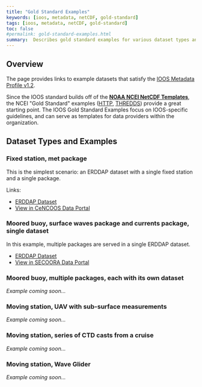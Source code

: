 ```yaml
---
title: "Gold Standard Examples"
keywords: [ioos, metadata, netCDF, gold-standard]
tags: [ioos, metadata, netCDF, gold-standard]
toc: false
#permalink: gold-standard-examples.html
summary:  Describes gold standard examples for various dataset types and scenarios.
---
```



## **Overview**

The page provides links to example datasets that satisfy the [IOOS Metadata Profile v1.2](ioos-metadata-profile-v1-2.html).

Since the IOOS standard builds off of the [**NOAA NCEI NetCDF Templates**](https://www.nodc.noaa.gov/data/formats/netcdf/),
the NCEI "Gold Standard" examples ([HTTP](https://data.nodc.noaa.gov/ncei/example/data/netcdf/), [THREDDS](https://data.nodc.noaa.gov/thredds/catalog/example/catalog.html))
provide a great starting point. The IOOS Gold Standard Examples focus on IOOS-specific
guidelines, and can serve as templates for data providers within the organization.


## **Dataset Types and Examples**

### Fixed station, met package

This is the simplest scenario: an ERDDAP dataset with a single fixed station and a single package.

Links:

* [ERDDAP Dataset](https://standards.sensors.ioos.us/erddap/info/morro-bay-bs1-met/index.html)
* [View in CeNCOOS Data Portal](https://data.cencoos.org/#metadata/57163/station)

### Moored buoy, surface waves package and currents package, single dataset

In this example, multiple packages are served in a single ERDDAP dataset.

* [ERDDAP Dataset](http://erddap.sensors.axds.co/erddap/tabledap/ssbn7-sun2wave-sun2w-sunset-n.html)
* [View in SECOORA Data Portal](https://portal.secoora.org/?&sensor_version=v2#metadata/100058/station/data)

### Moored buoy, multiple packages, each with its own dataset

*Example coming soon...*

### Moving station, UAV with sub-surface measurements

*Example coming soon...*

### Moving station, series of CTD casts from a cruise

*Example coming soon...*

### Moving station, Wave Glider

*Example coming soon...*
